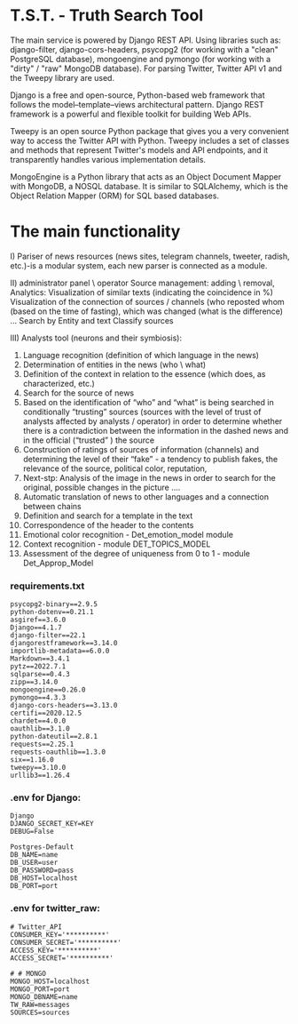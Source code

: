 # T.S.T. - Truth Search Tool


The main service is powered by Django REST API. Using libraries such as: django-filter, django-cors-headers, psycopg2 (for working with a "clean" PostgreSQL database), mongoengine and pymongo (for working with a "dirty" / "raw" MongoDB database). For parsing Twitter, Twitter API v1 and the Tweepy library are used.

Django is a free and open-source, Python-based web framework that follows the model–template–views architectural pattern. Django REST framework is a powerful and flexible toolkit for building Web APIs.

Tweepy is an open source Python package that gives you a very convenient way to access the Twitter API with Python. Tweepy includes a set of classes and methods that represent Twitter's models and API endpoints, and it transparently handles various implementation details.

MongoEngine is a Python library that acts as an Object Document Mapper with MongoDB, a NOSQL database. It is similar to SQLAlchemy, which is the Object Relation Mapper (ORM) for SQL based databases.


# The main functionality

I) Pariser of news resources (news sites, telegram channels, tweeter, radish, etc.)-is a modular system, each new parser is connected as a module.

II) administrator panel \ operator
  Source management: adding \ removal,
  Analytics:
    Visualization of similar texts (indicating the coincidence in %)
    Visualization of the connection of sources / channels (who reposted whom (based on the time of fasting), which was changed (what is the difference) ...
    Search by Entity and text
    Classify sources

III) Analysts tool (neurons and their symbiosis):
  1. Language recognition (definition of which language in the news)
  2. Determination of entities in the news (who \ what)
  3. Definition of the context in relation to the essence (which does, as characterized, etc.)
  4. Search for the source of news
  5. Based on the identification of “who” and “what” is being searched in conditionally “trusting” sources (sources with the level of trust of analysts affected by analysts / operator) in order to determine whether there is a contradiction between the information in the dashed news and in the official (“trusted” ) the source
  6. Construction of ratings of sources of information (channels) and determining the level of their “fake” - a tendency to publish fakes, the relevance of the source, political color, reputation,
  7. Next-stp: Analysis of the image in the news in order to search for the original, possible changes in the picture ....
  8. Automatic translation of news to other languages and a connection between chains
  9. Definition and search for a template in the text
  10. Correspondence of the header to the contents
  11. Emotional color recognition - Det_emotion_model module
  12. Context recognition - module DET_TOPICS_MODEL
  13. Assessment of the degree of uniqueness from 0 to 1 - module Det_Approp_Model

### requirements.txt
```
psycopg2-binary==2.9.5
python-dotenv==0.21.1
asgiref==3.6.0
Django==4.1.7
django-filter==22.1
djangorestframework==3.14.0
importlib-metadata==6.0.0
Markdown==3.4.1
pytz==2022.7.1
sqlparse==0.4.3
zipp==3.14.0
mongoengine==0.26.0
pymongo==4.3.3
django-cors-headers==3.13.0
certifi==2020.12.5
chardet==4.0.0
oauthlib==3.1.0
python-dateutil==2.8.1
requests==2.25.1
requests-oauthlib==1.3.0
six==1.16.0
tweepy==3.10.0
urllib3==1.26.4
```

### .env for Django:
```
Django
DJANGO_SECRET_KEY=KEY
DEBUG=False

Postgres-Default
DB_NAME=name
DB_USER=user
DB_PASSWORD=pass
DB_HOST=localhost
DB_PORT=port
```

### .env for twitter_raw:
```
# Twitter_API
CONSUMER_KEY='**********'
CONSUMER_SECRET='**********'
ACCESS_KEY='**********'
ACCESS_SECRET='**********'

# # MONGO
MONGO_HOST=localhost
MONGO_PORT=port
MONGO_DBNAME=name
TW_RAW=messages
SOURCES=sources
```
